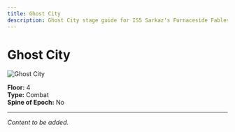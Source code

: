 ```yaml
---
title: Ghost City
description: Ghost City stage guide for IS5 Sarkaz's Furnaceside Fables
---
```


# Ghost City

<img src="/stages/ghost-city.png" alt="Ghost City" />

**Floor:** 4  
**Type:** Combat  
**Spine of Epoch:** No  

---

*Content to be added.*
